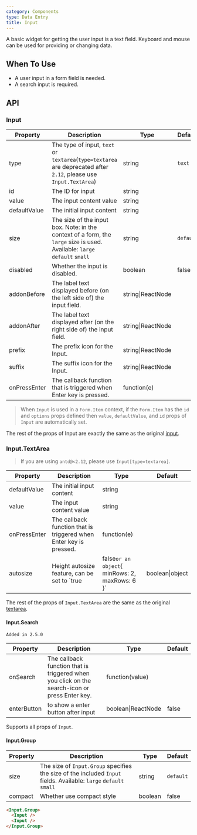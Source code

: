 ```yaml
---
category: Components
type: Data Entry
title: Input
---
```


A basic widget for getting the user input is a text field.
Keyboard and mouse can be used for providing or changing data.

## When To Use

- A user input in a form field is needed.
- A search input is required.

## API

### Input

| Property       | Description           | Type     | Default       |
|----------------|-----------------------|----------|---------------|
| type | The type of input, `text` or `textarea`(`type=textarea` are deprecated after `2.12`, please use `Input.TextArea`) | string  | `text`    |
| id | The ID for input | string |   |
| value | The input content value | string |   |
| defaultValue | The initial input content | string |   |
| size | The size of the input box. Note: in the context of a form, the `large` size is used. Available: `large` `default` `small` | string | `default` |
| disabled | Whether the input is disabled. | boolean | false |
| addonBefore | The label text displayed before (on the left side of) the input field. | string\|ReactNode |   |
| addonAfter | The label text displayed after (on the right side of) the input field. | string\|ReactNode  |   |
| prefix | The prefix icon for the Input. | string\|ReactNode | |
| suffix | The suffix icon for the Input. | string\|ReactNode | |
| onPressEnter | The callback function that is triggered when Enter key is pressed. | function(e) |   |

> When `Input` is used in a `Form.Item` context, if the `Form.Item` has the `id` and `options` props defined
then `value`, `defaultValue`, and `id` props of `Input` are automatically set.

The rest of the props of Input are exactly the same as the original [input](https://facebook.github.io/react/docs/events.html#supported-events).

### Input.TextArea

> If you are using `antd@<2.12`, please use `Input[type=textarea]`.

| Property       | Description           | Type     | Default       |
|----------------|-----------------------|----------|---------------|
| defaultValue | The initial input content | string |   |
| value | The input content value | string |   |
| onPressEnter | The callback function that is triggered when Enter key is pressed. | function(e) |   |
| autosize | Height autosize feature, can be set to `true|false` or an object `{ minRows: 2, maxRows: 6 }` | boolean\|object | false |

The rest of the props of `Input.TextArea` are the same as the original [textarea](https://developer.mozilla.org/en-US/docs/Web/HTML/Element/textarea).

#### Input.Search

`Added in 2.5.0`

| Property  | Description                          | Type       | Default |
|-----------|--------------------------------------|------------|---------|
| onSearch | The callback function that is triggered when you click on the search-icon or press Enter key. | function(value) |  |
| enterButton | to show a enter button after input | boolean\|ReactNode | false |

Supports all props of `Input`.

#### Input.Group

| Property  | Description                      | Type   | Default   |
|-----------|----------------------------------|--------|-----------|
|  size | The size of `Input.Group` specifies the size of the included `Input` fields. Available: `large` `default` `small` | string | `default` |
|  compact | Whether use compact style | boolean | false |


```html
<Input.Group>
  <Input />
  <Input />
</Input.Group>
```
